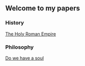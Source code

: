 ## Welcome to my papers

### History

[The Holy Roman Empire](https://johsieders.github.io/blog_js/history/holy_roman_empire.ipynb)

### Philosophy

[Do we have a soul](https://johsieders.github.io/blog_js/philosophy/do_we_have_a_soul.ipynb)
